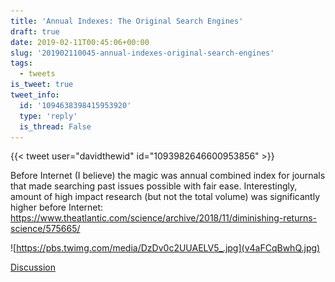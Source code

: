 ```yaml
---
title: 'Annual Indexes: The Original Search Engines'
draft: true
date: 2019-02-11T00:45:06+00:00
slug: '201902110045-annual-indexes-original-search-engines'
tags:
  - tweets
is_tweet: true
tweet_info:
  id: '1094638398415953920'
  type: 'reply'
  is_thread: False
---
```




{{< tweet user="davidthewid" id="1093982646600953856" >}}

Before Internet (I believe) the magic was annual combined index for journals that made searching past issues possible with fair ease. Interestingly, amount of high impact research (but not the total volume) was significantly higher before Internet: <https://www.theatlantic.com/science/archive/2018/11/diminishing-returns-science/575665/> 

![https://pbs.twimg.com/media/DzDv0c2UUAELV5_.jpg](v4aFCqBwhQ.jpg)

[Discussion](https://x.com/sytelus/status/1094638398415953920)
